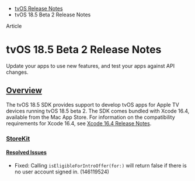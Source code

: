 - [tvOS Release Notes](https://developer.apple.com/documentation/tvos-release-notes)
- tvOS 18.5 Beta 2 Release Notes

Article

# tvOS 18.5 Beta 2 Release Notes

Update your apps to use new features, and test your apps against API changes.

## [Overview](https://developer.apple.com/documentation/tvos-release-notes/tvos-18_5-release-notes#Overview)

The tvOS 18.5 SDK provides support to develop tvOS apps for Apple TV devices running tvOS 18.5 beta 2. The SDK comes bundled with Xcode 16.4, available from the Mac App Store. For information on the compatibility requirements for Xcode 16.4, see [Xcode 16.4 Release Notes](https://developer.apple.com/documentation/Xcode-Release-Notes/xcode-16_4-release-notes).

### [StoreKit](https://developer.apple.com/documentation/tvos-release-notes/tvos-18_5-release-notes#StoreKit)

#### [Resolved Issues](https://developer.apple.com/documentation/tvos-release-notes/tvos-18_5-release-notes#Resolved-Issues)

- Fixed: Calling `isEligibleForIntroOffer(for:)` will return false if there is no user account signed in. (146119524)
